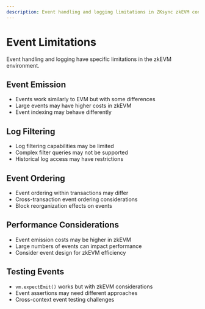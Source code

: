 ```yaml
---
description: Event handling and logging limitations in ZKsync zkEVM context.
---
```


# Event Limitations

Event handling and logging have specific limitations in the zkEVM environment.

## Event Emission

- Events work similarly to EVM but with some differences
- Large events may have higher costs in zkEVM
- Event indexing may behave differently

## Log Filtering

- Log filtering capabilities may be limited
- Complex filter queries may not be supported
- Historical log access may have restrictions

## Event Ordering

- Event ordering within transactions may differ
- Cross-transaction event ordering considerations
- Block reorganization effects on events

## Performance Considerations

- Event emission costs may be higher in zkEVM
- Large numbers of events can impact performance
- Consider event design for zkEVM efficiency

## Testing Events

- `vm.expectEmit()` works but with zkEVM considerations
- Event assertions may need different approaches
- Cross-context event testing challenges